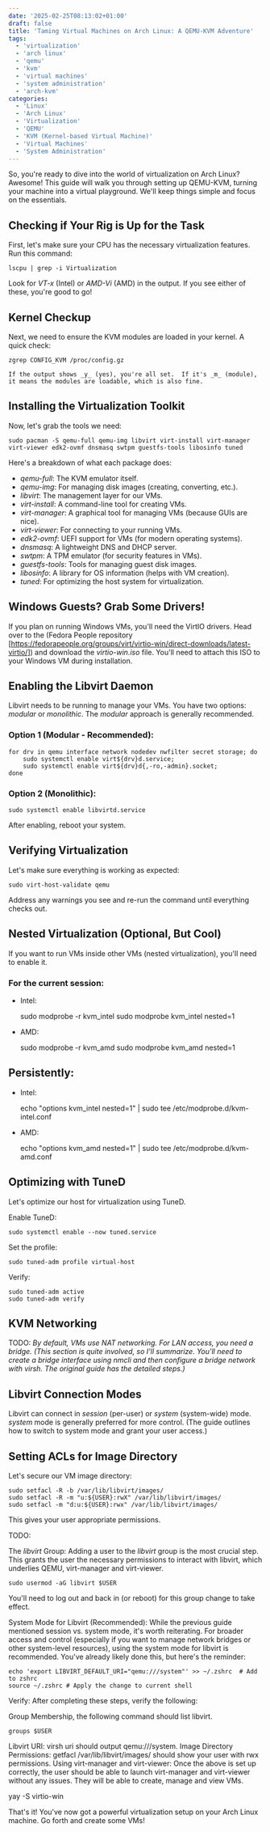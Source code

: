 ```yaml
---
date: '2025-02-25T08:13:02+01:00'
draft: false
title: 'Taming Virtual Machines on Arch Linux: A QEMU-KVM Adventure'
tags: 
  - 'virtualization'
  - 'arch linux'
  - 'qemu'
  - 'kvm'
  - 'virtual machines'
  - 'system administration'
  - 'arch-kvm'
categories:
  - 'Linux'
  - 'Arch Linux'
  - 'Virtualization'
  - 'QEMU'
  - 'KVM (Kernel-based Virtual Machine)'
  - 'Virtual Machines'
  - 'System Administration'
---
```


So, you're ready to dive into the world of virtualization on Arch Linux? Awesome!  This guide will walk you through setting up QEMU-KVM, turning your machine into a virtual playground.  We'll keep things simple and focus on the essentials.

## Checking if Your Rig is Up for the Task

First, let's make sure your CPU has the necessary virtualization features.  Run this command:

    lscpu | grep -i Virtualization

Look for _VT-x_ (Intel) or _AMD-Vi_ (AMD) in the output.  If you see either of these, you're good to go!

## Kernel Checkup

Next, we need to ensure the KVM modules are loaded in your kernel.  A quick check:

    zgrep CONFIG_KVM /proc/config.gz

    If the output shows _y_ (yes), you're all set.  If it's _m_ (module), it means the modules are loadable, which is also fine.

## Installing the Virtualization Toolkit

Now, let's grab the tools we need:
    
    sudo pacman -S qemu-full qemu-img libvirt virt-install virt-manager virt-viewer edk2-ovmf dnsmasq swtpm guestfs-tools libosinfo tuned

Here's a breakdown of what each package does:

 * _qemu-full_: The KVM emulator itself.
 * _qemu-img_: For managing disk images (creating, converting, etc.).
 * _libvirt_: The management layer for our VMs.
 * _virt-install_: A command-line tool for creating VMs.
 * _virt-manager_: A graphical tool for managing VMs (because GUIs are nice).
 * _virt-viewer_: For connecting to your running VMs.
 * _edk2-ovmf_: UEFI support for VMs (for modern operating systems).
 * _dnsmasq_: A lightweight DNS and DHCP server.
 * _swtpm_: A TPM emulator (for security features in VMs).
 * _guestfs-tools_: Tools for managing guest disk images.
 * _libosinfo_: A library for OS information (helps with VM creation).
 * _tuned_: For optimizing the host system for virtualization.

 ## Windows Guests? Grab Some Drivers!

If you plan on running Windows VMs, you'll need the VirtIO drivers.  Head over to the (Fedora People repository [https://fedorapeople.org/groups/virt/virtio-win/direct-downloads/latest-virtio/]) and download the _virtio-win.iso_ file.  You'll need to attach this ISO to your Windows VM during installation.

## Enabling the Libvirt Daemon

Libvirt needs to be running to manage your VMs.  You have two options: _modular_ or _monolithic_.  The _modular_ approach is generally recommended.

### Option 1 (Modular - Recommended):

    for drv in qemu interface network nodedev nwfilter secret storage; do
        sudo systemctl enable virt${drv}d.service;
        sudo systemctl enable virt${drv}d{,-ro,-admin}.socket;
    done

### Option 2 (Monolithic):

    sudo systemctl enable libvirtd.service

After enabling, reboot your system.

## Verifying Virtualization

Let's make sure everything is working as expected:

    sudo virt-host-validate qemu

Address any warnings you see and re-run the command until everything checks out.

## Nested Virtualization (Optional, But Cool)

If you want to run VMs inside other VMs (nested virtualization), you'll need to enable it.

### For the current session:

 * Intel:

    sudo modprobe -r kvm_intel
    sudo modprobe kvm_intel nested=1

 * AMD:

    sudo modprobe -r kvm_amd
    sudo modprobe kvm_amd nested=1

## Persistently:

 * Intel:

    echo "options kvm_intel nested=1" | sudo tee /etc/modprobe.d/kvm-intel.conf

 * AMD:

    echo "options kvm_amd nested=1" | sudo tee /etc/modprobe.d/kvm-amd.conf

## Optimizing with TuneD

Let's optimize our host for virtualization using TuneD.

 Enable TuneD:

    sudo systemctl enable --now tuned.service

Set the profile:

    sudo tuned-adm profile virtual-host

Verify:

    sudo tuned-adm active
    sudo tuned-adm verify

## KVM Networking

TODO: _By default, VMs use NAT networking. For LAN access, you need a bridge.  (This section is quite involved, so I'll summarize.  You'll need to create a bridge interface using _nmcli_ and then configure a bridge network with _virsh_.  The original guide has the detailed steps.)_

## Libvirt Connection Modes
Libvirt can connect in _session_ (per-user) or _system_ (system-wide) mode.  _system_ mode is generally preferred for more control.  (The guide outlines how to switch to system mode and grant your user access.)

## Setting ACLs for Image Directory

Let's secure our VM image directory:

    sudo setfacl -R -b /var/lib/libvirt/images/
    sudo setfacl -R -m "u:${USER}:rwX" /var/lib/libvirt/images/
    sudo setfacl -m "d:u:${USER}:rwx" /var/lib/libvirt/images/

This gives your user appropriate permissions.

TODO:

The _libvirt_ Group:  Adding a user to the _libvirt_ group is the most crucial step.  This grants the user the necessary permissions to interact with libvirt, which underlies QEMU, virt-manager and virt-viewer.

    sudo usermod -aG libvirt $USER

You'll need to log out and back in (or reboot) for this group change to take effect.

System Mode for Libvirt (Recommended):  While the previous guide mentioned session vs. system mode, it's worth reiterating.  For broader access and control (especially if you want to manage network bridges or other system-level resources), using the system mode for libvirt is recommended.  You've already likely done this, but here's the reminder:

    echo 'export LIBVIRT_DEFAULT_URI="qemu:///system"' >> ~/.zshrc  # Add to zshrc
    source ~/.zshrc # Apply the change to current shell

Verify: After completing these steps, verify the following:

Group Membership, the following command should list libvirt.

    groups $USER
 
Libvirt URI: virsh uri should output qemu:///system.
Image Directory Permissions: getfacl /var/lib/libvirt/images/ should show your user with rwx permissions.
Using virt-manager and virt-viewer: Once the above is set up correctly, the user should be able to launch virt-manager and virt-viewer without any issues.  They will be able to create, manage and view VMs.

yay -S virtio-win

That's it! You've now got a powerful virtualization setup on your Arch Linux machine.  Go forth and create some VMs!